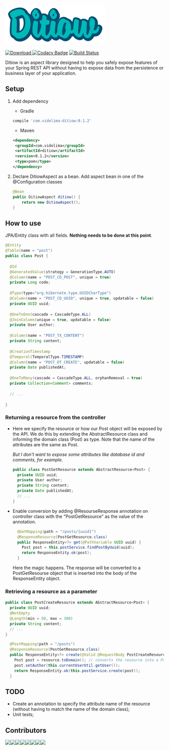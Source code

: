 ![ditiow](logo.png)

[ ![Download](https://api.bintray.com/packages/marcosvidolin/maven/ditiow/images/download.svg?version=0.1.2) ](https://bintray.com/marcosvidolin/maven/ditiow/1.0.0/link) [![Codacy Badge](https://api.codacy.com/project/badge/Grade/5f79c15a8aa44706afcf49261c1a6ef1)](https://www.codacy.com/manual/marcosvidolin/ditiow?utm_source=github.com&amp;utm_medium=referral&amp;utm_content=marcosvidolin/ditiow&amp;utm_campaign=Badge_Grade) [![Build Status](https://travis-ci.org/marcosvidolin/ditiow.svg?branch=master)](https://travis-ci.org/marcosvidolin/ditiow)

Ditiow is an aspect library designed to help you safely expose features of your Spring REST API without having to expose data from the persistence or business layer of your application.

## Setup

1. Add dependency

    - Gradle
    
    ```groovy
    compile 'com.vidolima:ditiow:0.1.2'
    ```
   
   - Maven
   
   ```xml
   <dependency>
   	<groupId>com.vidolima</groupId>
   	<artifactId>ditiow</artifactId>
   	<version>0.1.2</version>
   	<type>pom</type>
   </dependency>
   ```
   
2. Declare DitiowAspect as a bean. Add aspect bean in one of the @Configuration classes

    ```java
    @Bean
    public DitiowAspect ditiow() {
        return new DitiowAspect();
    }
    ```

## How to use

JPA/Entity class with all fields. **Nothing needs to be done at this point**.

```java
@Entity
@Table(name = "post")
public class Post {

  @Id
  @GeneratedValue(strategy = GenerationType.AUTO)
  @Column(name = "POST_CD_POST", unique = true)
  private Long code;

  @Type(type="org.hibernate.type.UUIDCharType")
  @Column(name = "POST_CD_UUID", unique = true, updatable = false)
  private UUID uuid;

  @OneToOne(cascade = CascadeType.ALL)
  @JoinColumn(unique = true, updatable = false)
  private User author;

  @Column(name = "POST_TX_CONTENT")
  private String content;

  @CreationTimestamp
  @Temporal(TemporalType.TIMESTAMP)
  @Column(name = "POST_DT_CREATE", updatable = false)
  private Date publishedAt;

  @OneToMany(cascade = CascadeType.ALL, orphanRemoval = true)
  private Collection<Comment> comments;
  
  // ...
  
}
```

### Returning a resource from the controller

- Here we specify the resource or how our Post object will be exposed by the API.
We do this by extending the AbstractResource class and informing the domain class (Post) as type. 
Note that the name of the attributes are the same as Post.

    *But I don't want to expose some attributes like database id and comments, for example.*

    ```java
    public class PostGetResource extends AbstractResource<Post> {
      private UUID uuid;
      private User author;
      private String content;
      private Date publishedAt;
      // ...
    }
    ```

- Enable conversion by adding @ResourseResponse annotation on controller class with the "PostGetResource" as the value of the annotation.

    ```java
      @GetMapping(path = "/posts/{uuid}")
      @ResponseResource(PostGetResource.class)
      public ResponseEntity<?> get(@PathVariable UUID uuid) {
        Post post = this.postService.findPostByUuid(uuid);
        return ResponseEntity.ok(post);
      }
    ```

     Here the magic happens. The response will be converted to a PostGetResourse object that is inserted into the body of the ResponseEntity object. 

### Retrieving a resource as a parameter

```java
public class PostCreateResource extends AbstractResource<Post> {
  private UUID uuid;
  @NotEmpty
  @Length(min = 50, max = 300)
  private String content;
  // ...
}
```

```java
  @PostMapping(path = "/posts")
  @ResponseResource(PostGetResource.class)
  public ResponseEntity<?> create(@Valid @RequestBody PostCreateResource resource) {
    Post post = resource.toDomain(); // converts the resource into a Post
    post.setAuthor(this.currentUserUtil.getUser());
    return ResponseEntity.ok(this.postService.create(post));
  }
```

## TODO

- Create an annotation to specify the attribute name of the resource (without having to match the name of the domain class);
- Unit tests; 

## Contributors

[![](https://sourcerer.io/fame/marcosvidolin/marcosvidolin/ditiow/images/0)](https://sourcerer.io/fame/marcosvidolin/marcosvidolin/ditiow/links/0)[![](https://sourcerer.io/fame/marcosvidolin/marcosvidolin/ditiow/images/1)](https://sourcerer.io/fame/marcosvidolin/marcosvidolin/ditiow/links/1)[![](https://sourcerer.io/fame/marcosvidolin/marcosvidolin/ditiow/images/2)](https://sourcerer.io/fame/marcosvidolin/marcosvidolin/ditiow/links/2)[![](https://sourcerer.io/fame/marcosvidolin/marcosvidolin/ditiow/images/3)](https://sourcerer.io/fame/marcosvidolin/marcosvidolin/ditiow/links/3)[![](https://sourcerer.io/fame/marcosvidolin/marcosvidolin/ditiow/images/4)](https://sourcerer.io/fame/marcosvidolin/marcosvidolin/ditiow/links/4)[![](https://sourcerer.io/fame/marcosvidolin/marcosvidolin/ditiow/images/5)](https://sourcerer.io/fame/marcosvidolin/marcosvidolin/ditiow/links/5)[![](https://sourcerer.io/fame/marcosvidolin/marcosvidolin/ditiow/images/6)](https://sourcerer.io/fame/marcosvidolin/marcosvidolin/ditiow/links/6)[![](https://sourcerer.io/fame/marcosvidolin/marcosvidolin/ditiow/images/7)](https://sourcerer.io/fame/marcosvidolin/marcosvidolin/ditiow/links/7)
